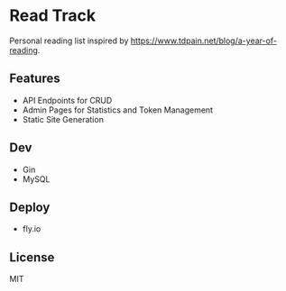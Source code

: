 # Read Track

Personal reading list inspired by <https://www.tdpain.net/blog/a-year-of-reading>.

## Features

- API Endpoints for CRUD
- Admin Pages for Statistics and Token Management
- Static Site Generation

## Dev

- Gin
- MySQL

## Deploy

- fly.io

## License

MIT
